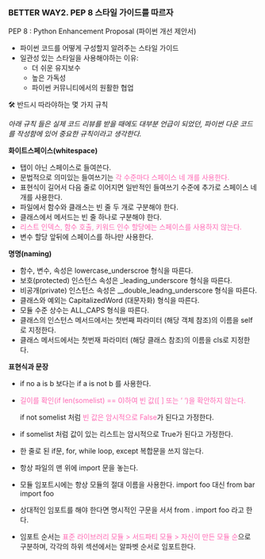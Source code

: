 ### BETTER WAY2. PEP 8 스타일 가이드를 따르자

PEP 8 : Python Enhancement Proposal (파이썬 개선 제안서)

- 파이썬 코드를 어떻게 구성할지 알려주는 스타일 가이드
- 일관성 있는 스타일을 사용해야하는 이유:
    - 더 쉬운 유지보수
    - 높은 가독성
    - 파이썬 커뮤니티에서의 원활한 협업

🛠️ 반드시 따라야하는 몇 가지 규칙

*아래 규칙 들은 실제 코드 리뷰를 받을 때에도 대부분 언급이 되었던, 파이썬 다운 코드를 작성함에 있어 중요한 규칙이라고 생각한다.* 

**화이트스페이스(whitespace)**

- 탭이 아닌 스페이스로 들여쓴다.
- 문법적으로 의미있는 들여쓰기는 <span style="color:hotpink">각 수준마다 스페이스 네 개<span>를 사용한다.
- 표현식이 길어서 다음 줄로 이어지면 일반적인 들여쓰기 수준에 추가로 스페이스 네 개를 사용한다.
- 파일에서 함수와 클래스는 빈 줄 두 개로 구분해야 한다.
- 클래스에서 메서드는 빈 줄 하나로 구분해야 한다.
- <span style="color:hotpink">리스트 인덱스, 함수 호출, 키워드 인수 할당에는 스페이스를 사용하지 않는다.
- 변수 할당 앞뒤에 스페이스를 하나만 사용한다.

**명명(naming)**

- 함수, 변수, 속성은 lowercase_underscroe 형식을 따른다.
- 보호(protected) 인스턴스 속성은 _leading_underscore 형식을 따른다.
- 비공개(private) 인스턴스 속성은 __double_leadng_underscore 형식을 따른다.
- 클래스와 예외는 CapitalizedWord (대문자화) 형식을 따른다.
- 모듈 수준 상수는 ALL_CAPS 형식을 따른다.
- 클래스의 인스턴스 메서드에서는 첫번째 파라미터 (해당 객체 참조)의 이름을 self로 지정한다.
- 클래스 메서드에서는 첫번재 파라미터 (해당 클래스 참조)의 이름을 cls로 지정한다.

**표현식과 문장**

- if no a is b 보다는 if a is not b 를 사용한다.
- <span style="color:hotpink">길이를 확인(if len(somelist) == 0)하여 빈 값([ ] 또는 ‘ ‘)을 확안하지 않는다.
    
    if not somelist 처럼 <span style="color:hotpink">빈 값은 암시적으로 False</span>가 된다고 가정한다.
    
- if somelist 처럼 값이 있는 리스트는 암시적으로 True가 된다고 가정한다.
- 한 줄로 된 if문, for, while loop, except 복합문을 쓰지 않는다.
- 항상 파일의 맨 위에 import 문을 놓는다.
- 모듈 임포트시에는 항상 모듈의 절대 이름을 사용한다. import foo 대신 from bar import foo
- 상대적인 임포트를 해야 한다면 명시적인 구문을 서서 from . import foo 라고 한다.
- 임포트 순서는 <span style="color:hotpink">표준 라이브러리 모듈 > 서드파티 모듈 > 자신이 만든 모듈 순</span>으로 구분하며,  각각의 하위 섹션에서는 알파벳 순서로 임포트한다.